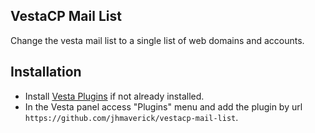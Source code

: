 ## VestaCP Mail List

Change the vesta mail list to a single list of web domains and accounts.

## Installation

* Install [Vesta Plugins](https://github.com/jhmaverick/vestacp-plugins) if not already installed.
* In the Vesta panel access "Plugins" menu and add the plugin by url `https://github.com/jhmaverick/vestacp-mail-list`.


